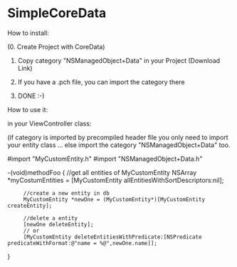 # SimpleCoreData

How to install:

(0. Create Project with CoreData)

1. Copy category "NSManagedObject+Data" in your Project (Download Link)

2. If you have a .pch file, you can import the category there

3. DONE :-)


How to use it:


in your ViewController class:

(if category is imported by precompiled header file you only need to import your entity class ... else import the category "NSManagedObject+Data" too.

#import "MyCustomEntity.h"
#import "NSManagedObject+Data.h"

-(void)methodFoo
{
         //get all entities of MyCustomEntity
         NSArray *myCostumEntities = [MyCustomEntity allEntitiesWithSortDescriptors:nil];

         //create a new entity in db
         MyCustomEntity *newOne = (MyCustomEntity*)[MyCustomEntity createEntity];

         //delete a entity
         [newOne deleteEntity]; 
         // or 
         [MyCustomEntity deleteEntitiesWithPredicate:[NSPredicate predicateWithFormat:@"name = %@",newOne.name]];
}

